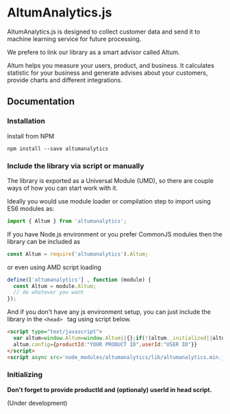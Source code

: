 # AltumAnalytics.js

AltumAnalytics.js is designed to collect customer data and send it to machine learning service for future processing.

We prefere to link our library as a smart advisor called Altum.

Altum helps you measure your users, product, and business. It calculates statistic for your business and generate advises about your customers, provide charts and different integrations.

## Documentation

### Installation

Install from NPM

```
npm install --save altumanalytics
```

### Include the library via script or manually

The library is exported as a Universal Module (UMD), so there are couple ways of how you can start work with it.

Ideally you would use module loader or compilation step to import using ES6 modules as:

```javascript
import { Altum } from 'altumanalytics';
```

If you have Node.js environment or you prefer CommonJS modules then the library can be included as

```javascript
const Altum = require('altumanalytics').Altum;
```

or even using AMD script loading

```javascript
define(['altumanalytics'] , function (module) {
  const Altum = module.Altum;
  // do whatever you want
});
```

And if you don't have any js environment setup, you can just include the library
in the ```<head> ``` tag using script below.

```html
<script type="text/javascript">
  var altum=window.Altum=window.Altum||{};if(!(altum._initialized||altum.started)){altum.started=true;altum.log=function(){(altum.delayed=altum.delayed||[]).push([arguments,(new Date).getTime()])};
  altum.config={productId:"YOUR PRODUCT ID",userId:"USER ID"}}
</script>
<script async src='node_modules/altumanalytics/lib/altumanalytics.min.js'></script>
```

### Initializing


<b>Don't forget to provide productId and (optionaly) userId in head script.</b>

(Under development)
